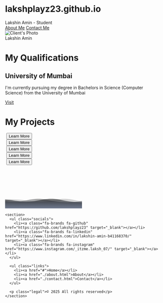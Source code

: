 # lakshplayz23.github.io
<!DOCTYPE html>
<html lang="en">
<head>
  <meta charset="UTF-8" />
  <meta name="viewport" content="width=device-width, initial-scale=1.0" />
  <title>Lakshin's Portfolio</title>
  <link rel="stylesheet" href="test.css" />
  <link rel="stylesheet" href="https://cdnjs.cloudflare.com/ajax/libs/font-awesome/6.4.0/css/all.min.css"
        integrity="sha512-iecdLmaskl7CVkqkXNQ/ZH/XLlvWZOJyj7Yy7tcenmpD1ypASozpmT/E0iPtmFIB46ZmdtAc9eNBvH0H/ZpiBw=="
        crossorigin="anonymous" referrerpolicy="no-referrer" />
  <link href="https://fonts.googleapis.com/css2?family=Poppins:wght@400;500;600&display=swap" rel="stylesheet" />
</head>
<body>
  <div class="navbar">
    <div class="left">
      <span>Lakshin Amin - Student</span>
    </div>
    <div class="center">
      <a href="./about.html">About Me</a>
      <a href="./contact.html">Contact Me</a>
    </div>
  </div>

  <div class="main">
    <div class="client-info">
      <img class="photo" src="./media/dp.jpg" alt="Client's Photo">
      <div class="name">Lakshin Amin</div>
    </div>
  </div>

  <div class="text">
    <h1>My Qualifications</h1>
  </div>

  <div class="container">
    <div class="card">
      <div class="circle">
        <h2>University of Mumbai</h2>
      </div>
      <div class="content">
        <p>I'm currently pursuing my degree in Bachelors in Science (Computer Science) from the University of Mumbai</p>
        <a href="https://mu.ac.in/" target="_blank">Visit</a>
      </div>
    </div>
  </div>

  <div class="text">
    <h1>My Projects</h1>
  </div>

  <div class="project_card_container">
    <div class="project_card">
      <img src="./media/image01.jpg" alt="">
      <button class="project_button">Learn More</button>
    </div>
    <div class="project_card">
      <img src="./media/image1.jpg" alt="">
      <button class="project_button">Learn More</button>
    </div>
    <div class="project_card">
      <img src="./media/image2.jpg" alt="">
      <button class="project_button">Learn More</button>
    </div>
    <div class="project_card">
      <img src="./media/image3.jpg" alt="">
      <button class="project_button">Learn More</button>
    </div>
    <div class="project_card">
      <img src="./media/image4.jpg" alt="">
      <button class="project_button">Learn More</button>
    </div>
  </div>

  <footer>
    <div class="background">
      <svg version="1.1" xmlns="http://www.w3.org/2000/svg"
           xmlns:xlink="http://www.w3.org/1999/xlink" x="0px" y="0px"
           width="50%" height="100%" viewBox="0 0 1600 900">
        <defs>
          <linearGradient id="bg" x2="0%" y2="100%">
            <stop offset="0%" style="stop-color: rgba(0, 0, 0, 0.6)"></stop>
            <stop offset="100%" style="stop-color: rgba(38, 89, 190, 0.06)"></stop>
          </linearGradient>
          <path id="wave" fill="url(#bg)" d="M-363.852,502.589c0,0,236.988-41.997,505.475,0
          s371.981,38.998,575.971,0s293.985-39.278,505.474,5.859s493.475,48.368,716.963-4.995v560.106H-363.852V502.589z"></path>
        </defs>
        <g>
          <use xlink:href="#wave" opacity=".3">
            <animateTransform attributeName="transform" attributeType="XML" type="translate"
                              dur="8s" calcMode="spline"
                              values="270 230; -334 180; 270 230" keyTimes="0; .5; 1"
                              keySplines="0.42, 0, 0.58, 1.0;0.42, 0, 0.58, 1.0"
                              repeatCount="indefinite" />
          </use>
          <use xlink:href="#wave" opacity=".6">
            <animateTransform attributeName="transform" attributeType="XML" type="translate"
                              dur="6s" calcMode="spline"
                              values="-270 230;243 220;-270 230" keyTimes="0; .6; 1"
                              keySplines="0.42, 0, 0.58, 1.0;0.42, 0, 0.58, 1.0"
                              repeatCount="indefinite" />
          </use>
          <use xlink:href="#wave" opacity=".9">
            <animateTransform attributeName="transform" attributeType="XML" type="translate"
                              dur="4s" calcMode="spline"
                              values="0 230;-140 200;0 230" keyTimes="0; .4; 1"
                              keySplines="0.42, 0, 0.58, 1.0;0.42, 0, 0.58, 1.0"
                              repeatCount="indefinite" />
          </use>
        </g>
      </svg>
    </div>

    <section>
      <ul class="socials">
        <li><a class="fa-brands fa-github" href="https://github.com/lakshplayz23" target="_blank"></a></li>
        <li><a class="fa-brands fa-linkedin" href="https://www.linkedin.com/in/lakshin-amin-b41168370/" target="_blank"></a></li>
        <li><a class="fa-brands fa-instagram" href="https://www.instagram.com/_itzme.laksh_07/" target="_blank"></a></li>
      </ul>

      <ul class="links">
        <li><a href="#">Home</a></li>
        <li><a href="./about.html">About</a></li>
        <li><a href="./contact.html">Contact</a></li>
      </ul>

      <p class="legal">© 2025 All rights reserved</p>
    </section>
  </footer>
</body>
</html>


